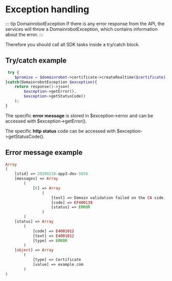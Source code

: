 # Exception handling

::: tip DomainrobotException
If there is any error response from the API, the services will throw a DomainrobotException, which contains information about the error.
:::

Therefore you should call all SDK tasks inside a try/catch block.

## Try/catch example

```php
 try {
    $promise = $domainrobot->certificate->createRealtime($certificate);
}catch(DomainrobotException $exception){
    return response()->json(
        $exception->getError(),
        $exception->getStatusCode()
    );
}
```

The specific **error message** is stored in $exception->error and can be accessed with $exception->getError().

The specific **http status** code can be accessed with $exception->getStatusCode().

## Error message example

```php
Array
(
    [stid] => 20200210-app3-dev-5050
    [messages] => Array
        (
            [0] => Array
                (
                    [text] => Domain validation failed on the CA side.
                    [code] => EF400139
                    [status] => ERROR
                )
        )
    [status] => Array
        (
            [code] => E4001012
            [text] => E4001012
            [type] => ERROR
        )
    [object] => Array
        (
            [type] => Certificate
            [value] => example.com
        )
)
```

